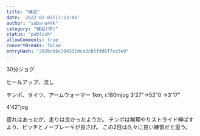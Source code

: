 ```yaml
---
title: "練習"
date: '2022-02-07T17:13:06'
author: "subaru44k"
category: "練習(中)"
status: "publish"
allowComments: true
convertBreaks: false
entryHash: "202bc66c204331dca3cb5fdd6f7ce3e9"
---
```

30分ジョグ

ヒールアップ、流し

テンポ、タイツ、アームウォーマー
1km, r.180mjog
3'27"→52"0
→3'17"

4'42"jog

疲れはあったが、走りは良かったようだ。
テンポは無理やりストライド伸ばすより、ピッチとノーブレーキが良さげ。
この2日は久々に良い練習だと思う。
